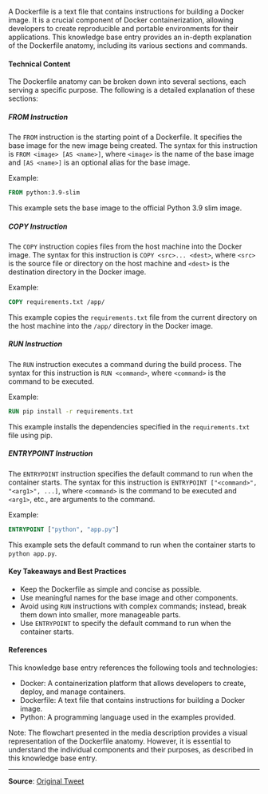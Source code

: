 A Dockerfile is a text file that contains instructions for building a Docker image. It is a crucial component of Docker containerization, allowing developers to create reproducible and portable environments for their applications. This knowledge base entry provides an in-depth explanation of the Dockerfile anatomy, including its various sections and commands.

#### Technical Content
The Dockerfile anatomy can be broken down into several sections, each serving a specific purpose. The following is a detailed explanation of these sections:

##### FROM Instruction
The `FROM` instruction is the starting point of a Dockerfile. It specifies the base image for the new image being created. The syntax for this instruction is `FROM <image> [AS <name>]`, where `<image>` is the name of the base image and `[AS <name>]` is an optional alias for the base image.

Example:
```dockerfile
FROM python:3.9-slim
```
This example sets the base image to the official Python 3.9 slim image.

##### COPY Instruction
The `COPY` instruction copies files from the host machine into the Docker image. The syntax for this instruction is `COPY <src>... <dest>`, where `<src>` is the source file or directory on the host machine and `<dest>` is the destination directory in the Docker image.

Example:
```dockerfile
COPY requirements.txt /app/
```
This example copies the `requirements.txt` file from the current directory on the host machine into the `/app/` directory in the Docker image.

##### RUN Instruction
The `RUN` instruction executes a command during the build process. The syntax for this instruction is `RUN <command>`, where `<command>` is the command to be executed.

Example:
```dockerfile
RUN pip install -r requirements.txt
```
This example installs the dependencies specified in the `requirements.txt` file using pip.

##### ENTRYPOINT Instruction
The `ENTRYPOINT` instruction specifies the default command to run when the container starts. The syntax for this instruction is `ENTRYPOINT ["<command>", "<arg1>", ...]`, where `<command>` is the command to be executed and `<arg1>`, etc., are arguments to the command.

Example:
```dockerfile
ENTRYPOINT ["python", "app.py"]
```
This example sets the default command to run when the container starts to `python app.py`.

#### Key Takeaways and Best Practices

* Keep the Dockerfile as simple and concise as possible.
* Use meaningful names for the base image and other components.
* Avoid using `RUN` instructions with complex commands; instead, break them down into smaller, more manageable parts.
* Use `ENTRYPOINT` to specify the default command to run when the container starts.

#### References
This knowledge base entry references the following tools and technologies:

* Docker: A containerization platform that allows developers to create, deploy, and manage containers.
* Dockerfile: A text file that contains instructions for building a Docker image.
* Python: A programming language used in the examples provided.

Note: The flowchart presented in the media description provides a visual representation of the Dockerfile anatomy. However, it is essential to understand the individual components and their purposes, as described in this knowledge base entry.

---
**Source**: [Original Tweet](https://twitter.com/i/web/status/1880218561303703586)